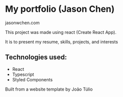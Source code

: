 # My portfolio (Jason Chen)

jasonwchen.com

This project was made using react (Create React App).

It is to present my resume, skills, projects, and interests 


## Technologies used:
- React
- Typescript
- Styled Components

Built from a website template by João Túlio

